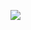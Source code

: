[![](https://www.codewars.com/users/FixxxarN/badges/large)](https://www.codewars.com/users/FixxxarN/badges/large)
